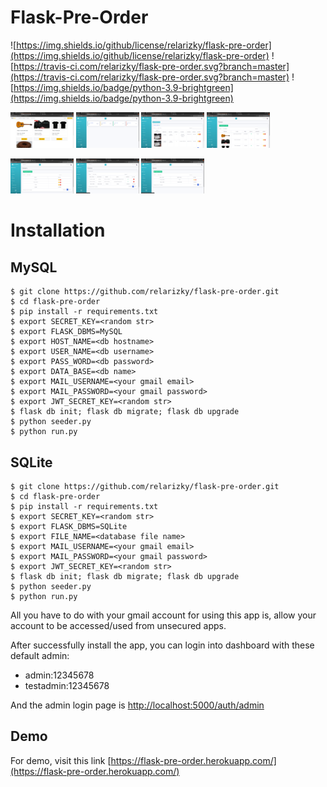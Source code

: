 # Flask-Pre-Order

![https://img.shields.io/github/license/relarizky/flask-pre-order](https://img.shields.io/github/license/relarizky/flask-pre-order)
![https://travis-ci.com/relarizky/flask-pre-order.svg?branch=master](https://travis-ci.com/relarizky/flask-pre-order.svg?branch=master)
![https://img.shields.io/badge/python-3.9-brightgreen](https://img.shields.io/badge/python-3.9-brightgreen)

<img src='https://raw.githubusercontent.com/relarizky/flask-pre-order/master/screenshot/1.png' 
          width=20% height=15%> <img src='https://raw.githubusercontent.com/relarizky/flask-pre-order/master/screenshot/2.png' 
          width=20% height=15%> <img src='https://raw.githubusercontent.com/relarizky/flask-pre-order/master/screenshot/3.png' 
          width=20% height=15%> <img src='https://raw.githubusercontent.com/relarizky/flask-pre-order/master/screenshot/4.png' 
          width=20% height=15%>

<img src='https://raw.githubusercontent.com/relarizky/flask-pre-order/master/screenshot/5.png' 
          width=20% height=15%> <img src='https://raw.githubusercontent.com/relarizky/flask-pre-order/master/screenshot/6.png' 
          width=20% height=15%> <img src='https://raw.githubusercontent.com/relarizky/flask-pre-order/master/screenshot/7.png' 
          width=20% height=15%>
          

# Installation

## MySQL 
```
$ git clone https://github.com/relarizky/flask-pre-order.git
$ cd flask-pre-order
$ pip install -r requirements.txt
$ export SECRET_KEY=<random str>
$ export FLASK_DBMS=MySQL
$ export HOST_NAME=<db hostname>
$ export USER_NAME=<db username>
$ export PASS_WORD=<db password>
$ export DATA_BASE=<db name>
$ export MAIL_USERNAME=<your gmail email>
$ export MAIL_PASSWORD=<your gmail password>
$ export JWT_SECRET_KEY=<random str>
$ flask db init; flask db migrate; flask db upgrade
$ python seeder.py
$ python run.py
```

## SQLite
```
$ git clone https://github.com/relarizky/flask-pre-order.git
$ cd flask-pre-order
$ pip install -r requirements.txt
$ export SECRET_KEY=<random str>
$ export FLASK_DBMS=SQLite
$ export FILE_NAME=<database file name>
$ export MAIL_USERNAME=<your gmail email>
$ export MAIL_PASSWORD=<your gmail password>
$ export JWT_SECRET_KEY=<random str>
$ flask db init; flask db migrate; flask db upgrade
$ python seeder.py
$ python run.py
```

All you have to do with your gmail account for using this app is, allow your account to be accessed/used from unsecured apps.

After successfully install the app, you can login into dashboard with these default admin:

  - admin:12345678
  - testadmin:12345678
  
And the admin login page is [http://localhost:5000/auth/admin](http://localhost:5000/auth/admin)


## Demo

For demo, visit this link [https://flask-pre-order.herokuapp.com/](https://flask-pre-order.herokuapp.com/)
